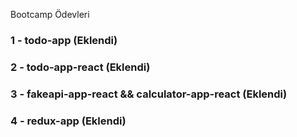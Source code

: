 Bootcamp Ödevleri

### 1 - todo-app (Eklendi)
### 2 - todo-app-react (Eklendi)
### 3 - fakeapi-app-react && calculator-app-react (Eklendi)
### 4 - redux-app (Eklendi)
